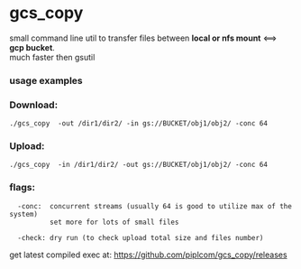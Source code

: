 # gcs_copy
small command line util to transfer files between **local or nfs mount** <==> **gcp bucket**. 
<br/>much faster then gsutil




### usage examples

### Download: 
```console
./gcs_copy  -out /dir1/dir2/ -in gs://BUCKET/obj1/obj2/ -conc 64
```

### Upload:
```console
./gcs_copy  -in /dir1/dir2/ -out gs://BUCKET/obj1/obj2/ -conc 64
```

### flags:
```
  -conc:  concurrent streams (usually 64 is good to utilize max of the system)
          set more for lots of small files
```

```
  -check: dry run (to check upload total size and files number)
```

get latest compiled exec at: https://github.com/piplcom/gcs_copy/releases 
